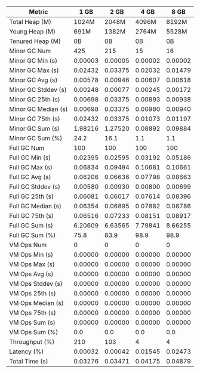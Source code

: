 | Metric | 1 GB | 2 GB | 4 GB | 8 GB |
|------|----|----|----|----|
| Total Heap (M) | 1024M | 2048M | 4096M | 8192M |
| Young Heap (M) | 691M | 1382M | 2764M | 5528M |
| Tenured Heap (M) | 0B | 0B | 0B | 0B |
| Minor GC Num | 425 | 215 | 15 | 16 |
| Minor GC Min (s) | 0.00003 | 0.00005 | 0.00002 | 0.00002 |
| Minor GC Max (s) | 0.02432 | 0.03375 | 0.02032 | 0.01479 |
| Minor GC Avg (s) | 0.00578 | 0.00946 | 0.00607 | 0.00618 |
| Minor GC Stddev (s) | 0.00248 | 0.00077 | 0.00245 | 0.00172 |
| Minor GC 25th (s) | 0.00698 | 0.03375 | 0.00893 | 0.00938 |
| Minor GC Median (s) | 0.00698 | 0.03375 | 0.00980 | 0.00940 |
| Minor GC 75th (s) | 0.02432 | 0.03375 | 0.01073 | 0.01197 |
| Minor GC Sum (s) | 1.98216 | 1.27520 | 0.08892 | 0.09884 |
| Minor GC Sum (%) | 24.2 | 16.1 | 1.1 | 1.1 |
| Full GC Num | 100 | 100 | 100 | 100 |
| Full GC Min (s) | 0.02395 | 0.02595 | 0.03192 | 0.05186 |
| Full GC Max (s) | 0.06834 | 0.09494 | 0.10681 | 0.10661 |
| Full GC Avg (s) | 0.06206 | 0.06636 | 0.07798 | 0.08663 |
| Full GC Stddev (s) | 0.00580 | 0.00930 | 0.00800 | 0.00699 |
| Full GC 25th (s) | 0.06081 | 0.06017 | 0.07614 | 0.08396 |
| Full GC Median (s) | 0.06354 | 0.06895 | 0.07882 | 0.08786 |
| Full GC 75th (s) | 0.06516 | 0.07233 | 0.08151 | 0.08917 |
| Full GC Sum (s) | 6.20609 | 6.63565 | 7.79841 | 8.66255 |
| Full GC Sum (%) | 75.8 | 83.9 | 98.9 | 98.9 |
| VM Ops Num | 0 | 0 | 0 | 0 |
| VM Ops Min (s) | 0.00000 | 0.00000 | 0.00000 | 0.00000 |
| VM Ops Max (s) | 0.00000 | 0.00000 | 0.00000 | 0.00000 |
| VM Ops Avg (s) | 0.00000 | 0.00000 | 0.00000 | 0.00000 |
| VM Ops Stddev (s) | 0.00000 | 0.00000 | 0.00000 | 0.00000 |
| VM Ops 25th (s) | 0.00000 | 0.00000 | 0.00000 | 0.00000 |
| VM Ops Median (s) | 0.00000 | 0.00000 | 0.00000 | 0.00000 |
| VM Ops 75th (s) | 0.00000 | 0.00000 | 0.00000 | 0.00000 |
| VM Ops Sum (s) | 0.00000 | 0.00000 | 0.00000 | 0.00000 |
| VM Ops Sum (%) | 0.0 | 0.0 | 0.0 | 0.0 |
| Throughput (%) | 210 | 103 | 4 | 4 |
| Latency (%) | 0.00032 | 0.00042 | 0.01545 | 0.02473 |
| Total Time (s) | 0.03276 | 0.03471 | 0.04175 | 0.04879 |

